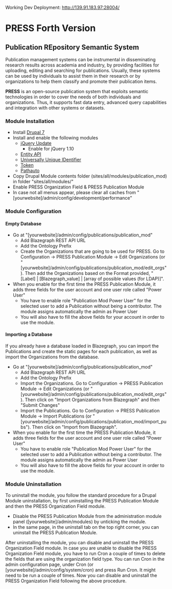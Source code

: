 Working Dev Deployment: http://139.91.183.97:28004/

# PRESS Forth Version
## Publication REpository Semantic System

Publication management systems can be instrumental in disseminating research results across academia and industry, by providing facilities for uploading, editing and searching for publications. Usually, these systems can be used by individuals to assist them in their research or by organizations to help them classify and promote their publication items.

**PRESS** is an open-source publication system that exploits semantic technologies in order to cover the needs of both individuals and organizations. Thus, it supports fast data entry, advanced query capabilities and integration with other systems or datasets.

### Module Installation

* Install [Drupal 7](https://www.drupal.org/docs/7/install)
* Install and enable the following modules
  * [jQuery Update](https://www.drupal.org/project/jquery_update)
    * Enable for jQuery 1.10
  * [Entity API](https://www.drupal.org/project/entity)
  * [Universally Unique IDentifier](https://www.drupal.org/project/uuid)
  * [Token](https://www.drupal.org/project/token)
  * [Pathauto](https://www.drupal.org/project/pathauto)
* Copy Drupal Module contents folder (sites/all/modules/publication_mod) in folder "sites/all/modules/"
* Enable PRESS Organization Field & PRESS Publication Module
* In case not all menus appear, please clear all caches from "[yourwebsite]/admin/config/development/performance"

### Module Configuration

#### Empty Database

* Go at "[yourwebsite]/admin/config/publications/publication_mod"
  * Add Blazegraph REST API URL
  * Add the Ontology Prefix
  * Create the Organizations that are going to be used for PRESS. Go to Configuration -> PRESS Publication Module -> Edit Organizations (or "[yourwebsite]/admin/config/publications/publication_mod/edit_orgs"). Then add the Organizations based on the Format provided,  "[Label] | [Blazegraph_value] | [array of possible values (for LDAP)]".
* When you enable for the first time the PRESS Publication Module, it adds three fields for the user account and one user role called "Power User"
  * You have to enable role "Publication Mod Power User" for the selected user to add a Publication without being a contributor. The module assigns automatically the admin as Power User
  * You will also have to fill the above fields for your account in order to use the module.

#### Importing a Database

If you already have a database loaded in Blazegraph, you can import the Publications and create the static pages for each publication, as well as import the Organizations from the database.

* Go at "[yourwebsite]/admin/config/publications/publication_mod"
  * Add Blazegraph REST API URL
  * Add the Ontology Prefix
  * Import the Organizations. Go to Configuration -> PRESS Publication Module -> Edit Organizations (or "[yourwebsite]/admin/config/publications/publication_mod/edit_orgs"). Then click on "Import Organizations from Blazegraph" and then "Submit Changes"
  * Import the Publications. Go to Configuration -> PRESS Publication Module -> Import Publications (or "[yourwebsite]/admin/config/publications/publication_mod/import_pubs"). Then click on "Import from Blazegraph".
* When you enable for the first time the PRESS Publication Module, it adds three fields for the user account and one user role called "Power User"
  * You have to enable role "Publication Mod Power User" for the selected user to add a Publication without being a contributor. The module assigns automatically the admin as Power User
  * You will also have to fill the above fields for your account in order to use the module.

### Module Uninstallation

To uninstall the module, you follow the standard procedure for a Drupal Module uninstallation, by first uninstalling the PRESS Publication Module and then the PRESS Organization Field module.

* Disable the PRESS Publication Module from the administration module panel ([yourwebsite]/admin/modules) by unticking the module.
* In the same page, in the uninstall tab on the top right corner, you can uninstall the PRESS Publication Module.

After uninstalling the module, you can disable and uninstall the PRESS Organization Field module.
In case you are unable to disable the PRESS Organization Field module, you have to run Cron a couple of times to delete the fields that are using the organization field type. You can run Cron in the admin configuration page, under Cron (or [yourwebsite]/admin/config/system/cron) and press Run Cron. It might need to be run a couple of times.
Now you can disable and uninstall the PRESS Organization Field following the above procedure.
